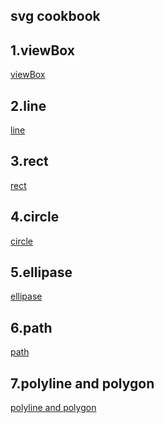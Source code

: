 ## svg cookbook

1.viewBox
----------
[viewBox](https://github.com/kallsave/svg-cookbook/tree/master/01.viewBox)

2.line
----------
[line](https://github.com/kallsave/svg-cookbook/tree/master/02.line)

3.rect
----------
[rect](https://github.com/kallsave/svg-cookbook/tree/master/03.rect)

4.circle
----------
[circle](https://github.com/kallsave/svg-cookbook/tree/master/04.circle)

5.ellipase
----------
[ellipase](https://github.com/kallsave/svg-cookbook/tree/master/05.ellipase)

6.path
----------
[path](https://github.com/kallsave/svg-cookbook/tree/master/06.path)

7.polyline and polygon
----------
[polyline and polygon](https://github.com/kallsave/svg-cookbook/tree/master/07.polyline)